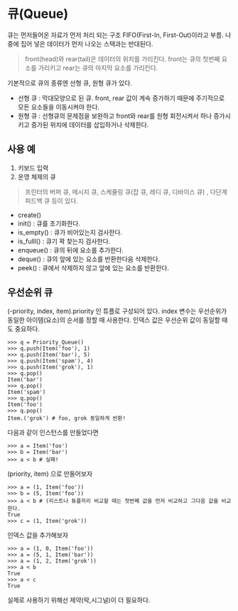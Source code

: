 # 큐(Queue)

큐는 먼저들어온 자료가 먼저 처리 되는 구조 FIFO(First-In, First-Out)이라고 부름. 나중에 집어 넣은 데이터가 먼저 나오는 스택과는 반대된다.
> front(head)와 rear(tail)은 데이터의 위치를 가리킨다. front는 큐의 첫번째 요소를 가리키고 rear는 큐의 마지막 요소를 가리킨다.


기본적으로 큐의 종류엔 선형 큐, 원형 큐가 있다.
- 선형 큐 : 막대모양으로 된 큐. front, rear 값이 계속 증가하기 때문에 주기적으로 모든 요소들을 이동시켜야 한다.
- 원형 큐 : 선형큐의 문제점을 보완하고 front와 rear를 원형 회전시켜서 하나 증가시키고 증가된 위치에 데이터를 삽입하거나 삭제한다.
## 사용 예
1. 키보드 입력
2. 운영 체제의 큐

> 프린터의 버퍼 큐, 메시지 큐, 스케쥴링 큐(잡 큐, 레디 큐, 디바이스 큐) , 다단계 피드백 큐 등이 있다.

- create()
- init() : 큐를 초기화한다.
- is_empty() : 큐가 비어있는지 검사한다.
- is_fulll() : 큐기 꽉 찾는지 검사한다.
- enqueue() : 큐의 뒤에 요소를 추가한다.
- deque() : 큐의 앞에 있는 요소를 반환한다음 삭제한다.
- peek() : 큐에서 삭제하지 않고 앞에 있는 요소를 반환한다.


## 우선순위 큐
(-priority, index, item).priority 인 튜플로 구성되어 있다.
index 변수는 우선순위가 동일한 아이템(요소)의 순서를 정할 때 사용한다. 인덱스 값은 우선순위 값이 동일할 때도 중요하다.

```
>>> q = Priority_Queue()
>>> q.push(Item('foo'), 1)
>>> q.push(Item('bar'), 5)
>>> q.push(Item('spam'), 4)
>>> q.push(Item('grok'), 1)
>>> q.pop()
Item('bar')
>>> q.pop()
Item('spam')
>>> q.pop()
Item('foo')
>>> q.pop()
Item.('grok') # foo, grok 동일하게 반환!

```
다음과 같이 인스턴스를 만들었다면 
```
>>> a = Item('foo')
>>> b = Item('bar')
>>> a < b # 실패!
```
(priority, item) 으로 만들어보자
```
>>> a = (1, Item('foo'))
>>> b = (5, Item('foo'))
>>> a < b # (리스트나 튜플끼리 비교할 때는 첫번째 값을 먼저 비교하고 그다음 값을 비교한다.
True
>>> c = (1, Item('grok'))
```

인덱스 값을 추가해보자
```
>>> a = (1, 0, Item('foo'))
>>> a = (5, 1, Item('bar'))
>>> a = (1, 2, Item('grok'))
>>> a < b
True
>>> a < c
True
```

실제로 사용하기 위해선 제약(락,시그널)이 더 필요하다.
